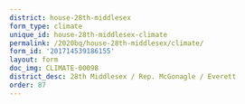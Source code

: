 ```yaml
---
district: house-28th-middlesex
form_type: climate
unique_id: house-28th-middlesex-climate
permalink: /2020bq/house-28th-middlesex/climate/
form_id: '201714539186155'
layout: form
doc_img: CLIMATE-00098
district_desc: 28th Middlesex / Rep. McGonagle / Everett
order: 87
---
```

